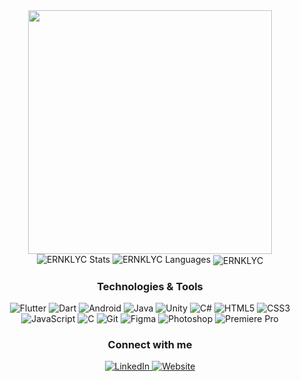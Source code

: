 <div align="center"> <img src="https://media3.giphy.com/media/v1.Y2lkPTc5MGI3NjExdnpnbXA0MWhibnM5bGhlN3oxYWZkZ2JqZnFlMjl6Ymoxa3g3YTY5cCZlcD12MV9pbnRlcm5hbF9naWZfYnlfaWQmY3Q9Zw/MC6eSuC3yypCU/giphy.gif" height="390"> </div>
<div align="center"> <img src="https://github-readme-stats.vercel.app/api?username=ERNKLYC&show_icons=true&locale=en&hide=contribs,issues&theme=github_dark&hide_border=true" alt="ERNKLYC Stats"> <img src="https://github-readme-stats.vercel.app/api/top-langs?username=ERNKLYC&show_icons=true&locale=en&layout=compact&theme=github_dark&hide_border=true" alt="ERNKLYC Languages"> <img align="center" src="https://github-readme-streak-stats.herokuapp.com/?user=ERNKLYC&theme=github_dark&hide_border=true" alt="ERNKLYC" /> </div>
<div align="center"> <h3>Technologies & Tools</h3> <img src="https://img.shields.io/badge/-Flutter-333333?style=flat&logo=flutter" alt="Flutter" /> <img src="https://img.shields.io/badge/-Dart-333333?style=flat&logo=dart" alt="Dart" /> <img src="https://img.shields.io/badge/-Android-333333?style=flat&logo=android" alt="Android" /> <img src="https://img.shields.io/badge/-Java-333333?style=flat&logo=java&logoColor=white" alt="Java" /> <img src="https://img.shields.io/badge/-Unity-333333?style=flat&logo=unity" alt="Unity" /> <img src="https://img.shields.io/badge/-C%23-333333?style=flat&logo=c-sharp&logoColor=white" alt="C#" /> <img src="https://img.shields.io/badge/-HTML5-333333?style=flat&logo=html5" alt="HTML5" /> <img src="https://img.shields.io/badge/-CSS3-333333?style=flat&logo=css3" alt="CSS3" /> <img src="https://img.shields.io/badge/-JavaScript-333333?style=flat&logo=javascript" alt="JavaScript" /> <img src="https://img.shields.io/badge/-C-333333?style=flat&logo=c" alt="C" /> <img src="https://img.shields.io/badge/-Git-333333?style=flat&logo=git" alt="Git" /> <img src="https://img.shields.io/badge/-Figma-333333?style=flat&logo=figma" alt="Figma" /> <img src="https://img.shields.io/badge/-Photoshop-333333?style=flat&logo=adobe-photoshop" alt="Photoshop" /> <img src="https://img.shields.io/badge/-Premiere Pro-333333?style=flat&logo=adobe-premiere-pro" alt="Premiere Pro" /> </div>
<div align="center"> <h3>Connect with me</h3> <a href="https://www.linkedin.com/in/erenklyc/" target="_blank"> <img src="https://img.shields.io/badge/LinkedIn-0077B5?style=flat&logo=linkedin&logoColor=white" alt="LinkedIn" /> </a> <a href="https://ernklyc.github.io/" target="_blank"> <img src="https://img.shields.io/badge/Website-333333?style=flat&logo=google-chrome&logoColor=white" alt="Website" /> </a> </div>
